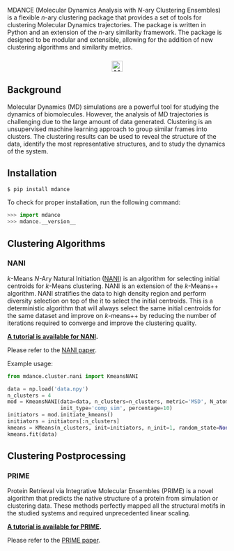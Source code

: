 MDANCE (Molecular Dynamics Analysis with *N*-ary Clustering Ensembles) is a flexible *n*-ary clustering package that provides a set of tools for clustering Molecular Dynamics trajectories. The package is written in Python and an extension of the *n*-ary similarity framework. The package is designed to be modular and extensible, allowing for the addition of new clustering algorithms and similarity metrics.
<h3 align="center">
    <p><a href="https://github.com/mqcomplab/MDANCE"><img src="https://img.shields.io/badge/-MDANCE-000000?style=flat-square&logo=Github&logoColor=white&link=https://github.com/mqcomplab/MDANCE" alt="MDANCE" width=auto height="25"></a></p>
    </h3>

## Background
Molecular Dynamics (MD) simulations are a powerful tool for studying the dynamics of biomolecules. However, the analysis of MD trajectories is challenging due to the large amount of data generated. Clustering is an unsupervised machine learning approach to group similar frames into clusters. The clustering results can be used to reveal the structure of the data, identify the most representative structures, and to study the dynamics of the system.

## Installation
```bash
$ pip install mdance
```
To check for proper installation, run the following command:
```python
>>> import mdance
>>> mdance.__version__
```

## Clustering Algorithms
### NANI

*k*-Means *N*-Ary Natural Initiation ([NANI](https://pubs.acs.org/doi/10.1021/acs.jctc.4c00308)) is an algorithm for selecting initial centroids for *k*-Means clustering. NANI is an extension of the *k*-Means++ algorithm. NANI stratifies the data to high density region and perform diversity selection on top of the it to select the initial centroids. This is a deterministic algorithm that will always select the same initial centroids for the same dataset and improve on *k*-means++ by reducing the number of iterations required to converge and improve the clustering quality.

**[A tutorial is available for NANI](https://github.com/mqcomplab/MDANCE/blob/main/tutorials/nani.md).**

Please refer to the [NANI paper](https://pubs.acs.org/doi/10.1021/acs.jctc.4c00308).

Example usage:

```python
from mdance.cluster.nani import KmeansNANI

data = np.load('data.npy')
n_clusters = 4
mod = KmeansNANI(data=data, n_clusters=n_clusters, metric='MSD', N_atoms=1,
                 init_type='comp_sim', percentage=10)
initiators = mod.initiate_kmeans()
initiators = initiators[:n_clusters]
kmeans = KMeans(n_clusters, init=initiators, n_init=1, random_state=None)
kmeans.fit(data)
```

## Clustering Postprocessing
### PRIME
Protein Retrieval via Integrative Molecular Ensembles (PRIME)</b> is a novel algorithm that predicts the native structure of a protein from simulation or clustering data. These methods perfectly mapped all the structural motifs in the studied systems and required unprecedented linear scaling.

**[A tutorial is available for PRIME](https://github.com/mqcomplab/MDANCE/blob/main/tutorials/prime.md).**

Please refer to the [PRIME paper](https://pubs.acs.org/doi/abs/10.1021/acs.jctc.4c00362). 